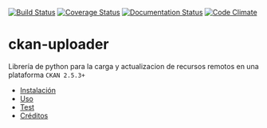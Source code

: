 [![Build Status](https://travis-ci.org/datosgobar/ckan-uploader.svg?branch=development)](https://travis-ci.org/datosgobar/ckan-uploader)
[![Coverage Status](https://coveralls.io/repos/github/datosgobar/ckan-uploader/badge.svg?branch=development)](https://coveralls.io/github/datosgobar/ckan-uploader?branch=development)
[![Documentation Status](https://readthedocs.org/projects/ckan-uploader/badge/?version=development)](http://ckan-uploader.readthedocs.io/es/latest/?badge=development)
[![Code Climate](https://codeclimate.com/github/datosgobar/ckan-uploader/badges/gpa.svg)](https://codeclimate.com/github/datosgobar/ckan-uploader)
# ckan-uploader
Librería de python para la carga y actualizacion de recursos remotos en una plataforma `CKAN 2.5.3+`

- [Instalación](http://ckan-uploader.readthedocs.io/es/development/development/)
- [Uso](http://ckan-uploader.readthedocs.io/es/development/development/)
- [Test](http://ckan-uploader.readthedocs.io/es/development/development/)
- [Créditos](http://ckan-uploader.readthedocs.io/es/development/credits/)